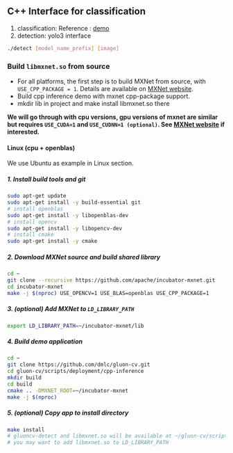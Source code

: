 ## C++ Interface for classification

1. classification: Reference : [demo](https://github.com/apache/incubator-mxnet/tree/master/example/image-classification/predict-cpp)
2. detection: yolo3 interface
```bash
./detect [model_name_prefix] [image]
```

### Build ```libmxnet.so``` from source 
* For all platforms, the first step is to build MXNet from source, with `USE_CPP_PACKAGE = 1`. Details are available on [MXNet website](https://mxnet.incubator.apache.org/install/index.html?platform=Linux&language=Python&processor=CPU).
* Build cpp inference demo with mxnet cpp-package support.
* mkdir lib in project and make install libmxnet.so there

**We will go through with cpu versions, gpu versions of mxnet are similar but requires `USE_CUDA=1` and `USE_CUDNN=1 (optional)`. See [MXNet website](https://mxnet.incubator.apache.org/install/index.html?platform=Linux&language=Python&processor=CPU) if interested.**

#### Linux (cpu + openblas)
We use Ubuntu as example in Linux section.

##### 1. Install build tools and git
```bash
sudo apt-get update
sudo apt-get install -y build-essential git
# install openblas
sudo apt-get install -y libopenblas-dev
# install opencv
sudo apt-get install -y libopencv-dev
# install cmake
sudo apt-get install -y cmake
```
 ##### 2. Download MXNet source and build shared library
```bash
cd ~
git clone --recursive https://github.com/apache/incubator-mxnet.git
cd incubator-mxnet
make -j $(nproc) USE_OPENCV=1 USE_BLAS=openblas USE_CPP_PACKAGE=1
```
##### 3. (optional) Add MXNet to `LD_LIBRARY_PATH`
```bash
export LD_LIBRARY_PATH=~/incubator-mxnet/lib
```
##### 4. Build demo application
```bash
cd ~
git clone https://github.com/dmlc/gluon-cv.git
cd gluon-cv/scripts/deployment/cpp-inference
mkdir build
cd build
cmake .. -DMXNET_ROOT=~/incubator-mxnet
make -j $(nproc)
```

##### 5. (optional) Copy app to install directory
```bash
make install
# gluoncv-detect and libmxnet.so will be available at ~/gluon-cv/scripts/deployment/cpp-inference/install/
# you may want to add libmxnet.so to LD_LIBRARY_PATH
```
